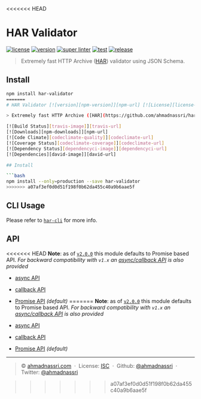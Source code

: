 <<<<<<< HEAD
# HAR Validator

[![license][license-img]][license-url]
[![version][npm-img]][npm-url]
[![super linter][super-linter-img]][super-linter-url]
[![test][test-img]][test-url]
[![release][release-img]][release-url]

[license-url]: LICENSE
[license-img]: https://badgen.net/github/license/ahmadnassri/node-har-validator

[npm-url]: https://www.npmjs.com/package/har-validator
[npm-img]: https://badgen.net/npm/v/har-validator

[super-linter-url]: https://github.com/ahmadnassri/node-har-validator/actions?query=workflow%3Asuper-linter
[super-linter-img]: https://github.com/ahmadnassri/node-har-validator/workflows/super-linter/badge.svg

[test-url]: https://github.com/ahmadnassri/node-har-validator/actions?query=workflow%3Atest
[test-img]: https://github.com/ahmadnassri/node-har-validator/workflows/test/badge.svg

[release-url]: https://github.com/ahmadnassri/node-har-validator/actions?query=workflow%3Arelease
[release-img]: https://github.com/ahmadnassri/node-har-validator/workflows/release/badge.svg

> Extremely fast HTTP Archive ([HAR](https://github.com/ahmadnassri/har-spec/blob/master/versions/1.2.md)) validator using JSON Schema.

## Install

```bash
npm install har-validator
=======
# HAR Validator [![version][npm-version]][npm-url] [![License][license-image]][license-url]

> Extremely fast HTTP Archive ([HAR](https://github.com/ahmadnassri/har-spec/blob/master/versions/1.2.md)) validator using JSON Schema.

[![Build Status][travis-image]][travis-url]
[![Downloads][npm-downloads]][npm-url]
[![Code Climate][codeclimate-quality]][codeclimate-url]
[![Coverage Status][codeclimate-coverage]][codeclimate-url]
[![Dependency Status][dependencyci-image]][dependencyci-url]
[![Dependencies][david-image]][david-url]

## Install

```bash
npm install --only=production --save har-validator
>>>>>>> a07af3ef0d0d51f198f0b62da455c40a9b6aae5f
```

## CLI Usage

Please refer to [`har-cli`](https://github.com/ahmadnassri/har-cli) for more info.

## API

<<<<<<< HEAD
**Note**: as of [`v2.0.0`](https://github.com/ahmadnassri/node-har-validator/releases/tag/v2.0.0) this module defaults to Promise based API.
_For backward compatibility with `v1.x` an [async/callback API](docs/async.md) is also provided_

- [async API](docs/async.md)
- [callback API](docs/async.md)
- [Promise API](docs/promise.md) _(default)_
=======
**Note**: as of [`v2.0.0`](https://github.com/ahmadnassri/har-validator/releases/tag/v2.0.0) this module defaults to Promise based API. *For backward compatibility with `v1.x` an [async/callback API](docs/async.md) is also provided*

- [async API](docs/async.md)
- [callback API](docs/async.md)
- [Promise API](docs/promise.md) *(default)*

----
> :copyright: [ahmadnassri.com](https://www.ahmadnassri.com/) &nbsp;&middot;&nbsp;
> License: [ISC][license-url] &nbsp;&middot;&nbsp;
> Github: [@ahmadnassri](https://github.com/ahmadnassri) &nbsp;&middot;&nbsp;
> Twitter: [@ahmadnassri](https://twitter.com/ahmadnassri)

[license-url]: http://choosealicense.com/licenses/isc/
[license-image]: https://img.shields.io/github/license/ahmadnassri/har-validator.svg?style=flat-square

[travis-url]: https://travis-ci.org/ahmadnassri/har-validator
[travis-image]: https://img.shields.io/travis/ahmadnassri/har-validator.svg?style=flat-square

[npm-url]: https://www.npmjs.com/package/har-validator
[npm-version]: https://img.shields.io/npm/v/har-validator.svg?style=flat-square
[npm-downloads]: https://img.shields.io/npm/dm/har-validator.svg?style=flat-square

[codeclimate-url]: https://codeclimate.com/github/ahmadnassri/har-validator
[codeclimate-quality]: https://img.shields.io/codeclimate/github/ahmadnassri/har-validator.svg?style=flat-square
[codeclimate-coverage]: https://img.shields.io/codeclimate/coverage/github/ahmadnassri/har-validator.svg?style=flat-square

[david-url]: https://david-dm.org/ahmadnassri/har-validator
[david-image]: https://img.shields.io/david/ahmadnassri/har-validator.svg?style=flat-square

[dependencyci-url]: https://dependencyci.com/github/ahmadnassri/har-validator
[dependencyci-image]: https://dependencyci.com/github/ahmadnassri/har-validator/badge?style=flat-square
>>>>>>> a07af3ef0d0d51f198f0b62da455c40a9b6aae5f

